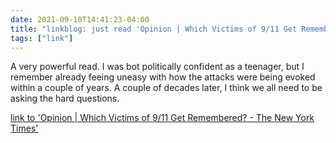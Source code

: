 ```yaml
---
date: 2021-09-10T14:41:23-04:00
title: "linkblog: just read 'Opinion | Which Victims of 9/11 Get Remembered? - The New York Times'"
tags: ["link"]
---
```

A very powerful read. I was bot politically confident as a teenager, but I remember already feeing uneasy with how the attacks were being evoked within a couple of years. A couple of decades later, I think we all need to be asking the hard questions.
 
[link to 'Opinion | Which Victims of 9/11 Get Remembered? - The New York Times'](https://www.nytimes.com/2021/09/10/opinion/9-11-memorial.html)

